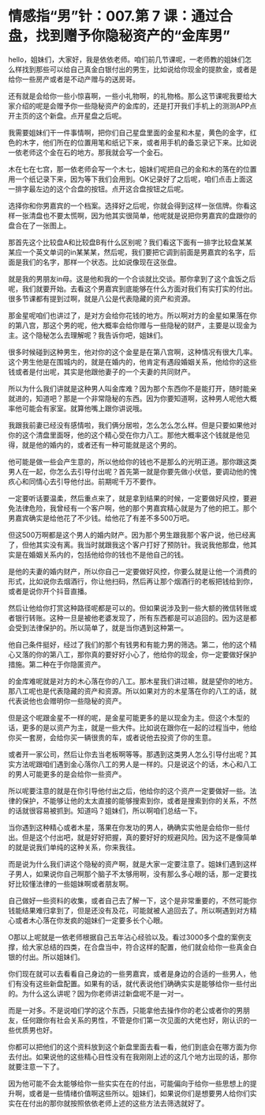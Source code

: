 # 情感指“男”针：007.第 7 课：通过合盘，找到赠予你隐秘资产的“金库男”

hello，姐妹们，大家好，我是依依老师。咱们前几节课呢，一老师教的姐妹们怎么样找到那些可以给自己真金白银付出的男生，比如说给你现金的提款金，或者是给你一些房产或者是不动产赠与的送房哥。

还有就是会给你一些小惊喜啊，一些小礼物啊，的礼物格。那么这节课呢我要给大家介绍的呢是会赠予你一些隐秘资产的金库的，还是打开我们手机上的测测APP点开主页的这个新盘。点开星盘之后呢。

我需要姐妹们干一件事情啊，把你们自己星盘里面的金星和木星，黄色的金字，红色的木字，他们所在的位置用笔和纸记下来，或者用手机的备忘录记下来。比如说一依老师这个金在石的地方。那我就会写一个金石。

木在七在七宫，那一依老师会写一个木七，姐妹们呢把自己的金和木的落在的位置用一个纸记录下来，因为等下我们会用到。OK记录好了之后呢，咱们点击上面这一排字最左边的这个合盘的按钮。点开这合盘按钮之后呢。

选择你和你男嘉宾的一个档案。选择好之后呢，你就会得到这样一张信牌。你看这样一张清盘也不要太慌啊，因为他其实很简单，他呢就是说把你男嘉宾的盘跟你的盘合在了一张图上。

那首先这个比较盘A和比较盘B有什么区别呢？我们看这下面有一排字比较盘某某某应一个英文单词的in某某某，然后呢，我们要把它调到前面是男嘉宾的名字，后面是我们的名字，那样一个状态。比如说像现在这张盘。

就是我的男朋友in母。这是他和我的一个合谈就比交谈。那你拿到了这个盒饭之后呢，我们就要开始。去看这个男嘉宾到底能够在什么方面对我们有实打实的付出。很多节课都有提到过啊，就是八公是代表隐藏的资产和资源。

那金星呢咱们也讲过了，是对方会给你花钱的地方。所以啊对方的金星如果落在你的第八宫，那这个男的呢，他大概率会给你赠与一些隐秘的财产，主要是以现金为主。这个隐秘怎么去理解呢？我告诉你吧，姐妹们。

很多时候碰到这种男生，他对你的这个金星是在第八宫啊，这种情况有很大几率。这个男生他是在围城内的，就是在婚内的，他肯定有遇段婚姻关系，他给你的这些钱或者是付出呢，其实是他跟他妻子的一个夫妻的共同财产。

所以为什么我们讲就是这种男人叫金库难？因为那个东西你不是能打开，随时能亲就进的，知道吧？那是一个非常隐秘的东西。因为你要知道啊，这种男人呢他大概率他可能会有家室。就算他嘴上跟你讲说哦。

我跟我前妻已经没有感情啦，我们俩分居啦，怎么怎么怎么样。但是只要如果他对你的这个清盘里面呀，他的这个精心受在你力八工。那他大概率这个钱就是他见得，就是他的婚内的，或者还有一种可能就是这个男的。

他可能是做一些会产生意的，所以他给你的钱也不是那么的光明正道。那你跟这类男人在一起，你怎么去引导付出呢？首先第一就是你要先做小伏低，要调动他的愧疚心和同情心去引导他付出。前期呢千万不要作。

一定要听话要温柔，然后重点来了，就是拿到结果的时候，一定要做好风控，要避免法律危险，我曾经有一个客户啊，他的那个男嘉宾精心就是为了他的把工。那个男嘉宾确实是给他花了不少钱。给他花了有差不多500万吧。

但这500万啊都是这个男人的婚内财产。因为那个男生跟我那个客户说，他已经离了，但他其实没有离。我当时就跟我这个客户打好了预防针。我说我他那盘，他其实是在婚姻关系内的，包括他给你的钱也不是他自己的钱。

是他的夫妻的婚内财产，所以你自己一定要做好风控，你要么就是让他一个消费的形式，比如说你去烟酒行，你让他扫码，然后再让那个烟酒行的老板把钱给到你，或者是说你开个抖音直播。

然后让他给你打赏这种路径呢都是可以的。但如果说涉及到一些大额的微信转账或者银行转账。这种一旦是被他老婆发现了，所有东西都是可以追回的。因为这是都会受到法律保护的。所以简单了，就是当你遇到这种第一。

他自己条件挺好，经过了我们的那个有钱男和有能力男的筛选。第二，他的这个精心又落的你的第八工，那你真的要好好小心了，他给你的现金，你一定要做好保护措施。第二种在于你隐匿资产。

的金库难呢就是对方的木心落在你的八工。那木星我们讲过嘛，就是望你的地方。那八工呢也是代表隐藏的资产和资源。所以如果对方的木星落在你的八工的话，就代表说他也会赠明你一些隐秘的资产。

但是这个呢跟金星不一样的呢，是金星可能更多的是以现金为主。但这个木型的话，更多的是以资产为主，就是一些大件。比如说在跟你在一起的过程当中，他给你买一套房，会给你买一辆很贵的车，或者说他去投资了你的生意。

或者开一家公司，然后让你去当老板啊等等。那遇到这类男人怎么引导付出呢？其实方法呢跟咱们遇到金心落你八工的男人是一样的。只是说这个的话，木心和八工的男人可能更多的是会给你一些资产。

所以呢要注意的就是在你引导他付出之后，他给你的这个资产一定要做好一些。法律的保护，不能够让他的太太直接的能够搜索到你，或者是搜索到你的关系，不然的话就很容易被抓到。知道吗？姐妹们，所以啊咱们总结一下。

当你遇到这种精心或者木星，落果在你发功的男人，确确实实他是会给你一些付出。但是这个付出吧，就是好好把握，真的要好好的规避风险。因为这不是像简单的就是说我们单纯的这种关系，你来我往。

而是说为什么我们讲这个隐秘的资产啊，就是大家一定要注意了。姐妹们遇到这样子男人，如果说你自己啊那个脑子不太够用啊，没有那么多心眼的话，那一定要找好比较懂法律的一些姐妹啊或者朋友啊。

自己做好一些资料的收集，或者自己去了解一下，这个是非常重要的，不然可能你钱能结果难归拿到了，但是还没有及花，可能就被人追回去了。所以啊遇到对方精心或者木心落在你发疯的姐妹们一定要多长个心眼。

O那以上呢就是一依老师根据自己五年沾心经验以及。看过3000多个盘的案例支撑，给大家总结的四类，在合盘当中，符合这样的配置，他们就会给你一些真金白银的付出。所以姐妹们。

你们现在就可以去看看自己身边的一些男嘉宾，或者是身边的合适的一些男人，他们有没有这些新盘配置。如果有的话，就代表说他们确确实实是能够给你一些付出的。为什么这么讲呢？因为你老师讲过新盘呢不是一对一。

而是一对多。不是说咱们学的这个东西，只能拿他去操作你的老公或者你的男朋友，任何跟你有社会关系的男性，不管是你们第一次见面的大佬也好，刚认识的一些优质男也好。

你都可以把他们的这个资料放到这个新盘里面去看一看，他们到底会在哪方面为你去付出。如果说他的这些精心目性没有在我刚刚上述的这几个地方出现的话，那你就要注意一下了。

因为他可能不会太能够给你一些实实在在的付出，可能偏向于给你一些思想上的提升啊，或者是一些情绪价值啊这些所以。姐妹们，如果说你们是想要男人给你们实实在在付出的那你就按照依依老师上述的这些方法去筛选就好了。

